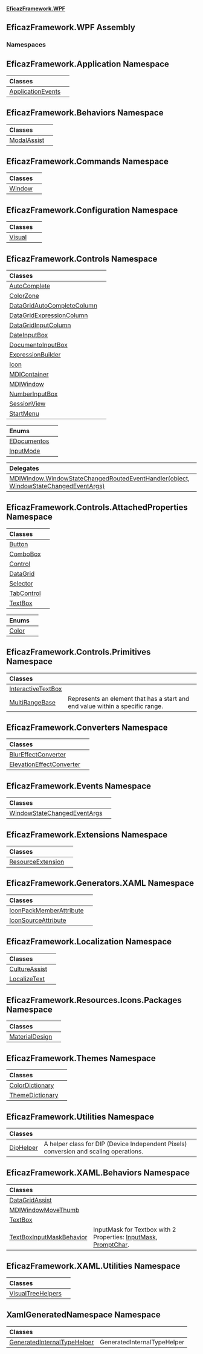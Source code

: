 #### [EficazFramework.WPF](EficazFrameworkWPF.md 'EficazFramework WPF')

## EficazFramework.WPF Assembly
### Namespaces

<a name='EficazFramework.Application'></a>

## EficazFramework.Application Namespace

| Classes | |
| :--- | :--- |
| [ApplicationEvents](EficazFramework.Application/ApplicationEvents.md 'EficazFramework.Application.ApplicationEvents') | |

<a name='EficazFramework.Behaviors'></a>

## EficazFramework.Behaviors Namespace

| Classes | |
| :--- | :--- |
| [ModalAssist](EficazFramework.Behaviors/ModalAssist.md 'EficazFramework.Behaviors.ModalAssist') | |

<a name='EficazFramework.Commands'></a>

## EficazFramework.Commands Namespace

| Classes | |
| :--- | :--- |
| [Window](EficazFramework.Commands/Window.md 'EficazFramework.Commands.Window') | |

<a name='EficazFramework.Configuration'></a>

## EficazFramework.Configuration Namespace

| Classes | |
| :--- | :--- |
| [Visual](EficazFramework.Configuration/Visual.md 'EficazFramework.Configuration.Visual') | |

<a name='EficazFramework.Controls'></a>

## EficazFramework.Controls Namespace

| Classes | |
| :--- | :--- |
| [AutoComplete](EficazFramework.Controls/AutoComplete.md 'EficazFramework.Controls.AutoComplete') | |
| [ColorZone](EficazFramework.Controls/ColorZone.md 'EficazFramework.Controls.ColorZone') | |
| [DataGridAutoCompleteColumn](EficazFramework.Controls/DataGridAutoCompleteColumn.md 'EficazFramework.Controls.DataGridAutoCompleteColumn') | |
| [DataGridExpressionColumn](EficazFramework.Controls/DataGridExpressionColumn.md 'EficazFramework.Controls.DataGridExpressionColumn') | |
| [DataGridInputColumn](EficazFramework.Controls/DataGridInputColumn.md 'EficazFramework.Controls.DataGridInputColumn') | |
| [DateInputBox](EficazFramework.Controls/DateInputBox.md 'EficazFramework.Controls.DateInputBox') | |
| [DocumentoInputBox](EficazFramework.Controls/DocumentoInputBox.md 'EficazFramework.Controls.DocumentoInputBox') | |
| [ExpressionBuilder](EficazFramework.Controls/ExpressionBuilder.md 'EficazFramework.Controls.ExpressionBuilder') | |
| [Icon](EficazFramework.Controls/Icon.md 'EficazFramework.Controls.Icon') | |
| [MDIContainer](EficazFramework.Controls/MDIContainer.md 'EficazFramework.Controls.MDIContainer') | |
| [MDIWindow](EficazFramework.Controls/MDIWindow.md 'EficazFramework.Controls.MDIWindow') | |
| [NumberInputBox](EficazFramework.Controls/NumberInputBox.md 'EficazFramework.Controls.NumberInputBox') | |
| [SessionView](EficazFramework.Controls/SessionView.md 'EficazFramework.Controls.SessionView') | |
| [StartMenu](EficazFramework.Controls/StartMenu.md 'EficazFramework.Controls.StartMenu') | |

| Enums | |
| :--- | :--- |
| [EDocumentos](EficazFramework.Controls/EDocumentos.md 'EficazFramework.Controls.EDocumentos') | |
| [InputMode](EficazFramework.Controls/InputMode.md 'EficazFramework.Controls.InputMode') | |

| Delegates | |
| :--- | :--- |
| [MDIWindow.WindowStateChangedRoutedEventHandler(object, WindowStateChangedEventArgs)](EficazFramework.Controls/MDIWindow/WindowStateChangedRoutedEventHandler(object,WindowStateChangedEventArgs).md 'EficazFramework.Controls.MDIWindow.WindowStateChangedRoutedEventHandler(object, EficazFramework.Events.WindowStateChangedEventArgs)') | |

<a name='EficazFramework.Controls.AttachedProperties'></a>

## EficazFramework.Controls.AttachedProperties Namespace

| Classes | |
| :--- | :--- |
| [Button](EficazFramework.Controls.AttachedProperties/Button.md 'EficazFramework.Controls.AttachedProperties.Button') | |
| [ComboBox](EficazFramework.Controls.AttachedProperties/ComboBox.md 'EficazFramework.Controls.AttachedProperties.ComboBox') | |
| [Control](EficazFramework.Controls.AttachedProperties/Control.md 'EficazFramework.Controls.AttachedProperties.Control') | |
| [DataGrid](EficazFramework.Controls.AttachedProperties/DataGrid.md 'EficazFramework.Controls.AttachedProperties.DataGrid') | |
| [Selector](EficazFramework.Controls.AttachedProperties/Selector.md 'EficazFramework.Controls.AttachedProperties.Selector') | |
| [TabControl](EficazFramework.Controls.AttachedProperties/TabControl.md 'EficazFramework.Controls.AttachedProperties.TabControl') | |
| [TextBox](EficazFramework.Controls.AttachedProperties/TextBox.md 'EficazFramework.Controls.AttachedProperties.TextBox') | |

| Enums | |
| :--- | :--- |
| [Color](EficazFramework.Controls.AttachedProperties/Color.md 'EficazFramework.Controls.AttachedProperties.Color') | |

<a name='EficazFramework.Controls.Primitives'></a>

## EficazFramework.Controls.Primitives Namespace

| Classes | |
| :--- | :--- |
| [InteractiveTextBox](EficazFramework.Controls.Primitives/InteractiveTextBox.md 'EficazFramework.Controls.Primitives.InteractiveTextBox') | |
| [MultiRangeBase](EficazFramework.Controls.Primitives/MultiRangeBase.md 'EficazFramework.Controls.Primitives.MultiRangeBase') | Represents an element that has a start and end value within a specific range. |

<a name='EficazFramework.Converters'></a>

## EficazFramework.Converters Namespace

| Classes | |
| :--- | :--- |
| [BlurEffectConverter](EficazFramework.Converters/BlurEffectConverter.md 'EficazFramework.Converters.BlurEffectConverter') | |
| [ElevationEffectConverter](EficazFramework.Converters/ElevationEffectConverter.md 'EficazFramework.Converters.ElevationEffectConverter') | |

<a name='EficazFramework.Events'></a>

## EficazFramework.Events Namespace

| Classes | |
| :--- | :--- |
| [WindowStateChangedEventArgs](EficazFramework.Events/WindowStateChangedEventArgs.md 'EficazFramework.Events.WindowStateChangedEventArgs') | |

<a name='EficazFramework.Extensions'></a>

## EficazFramework.Extensions Namespace

| Classes | |
| :--- | :--- |
| [ResourceExtension](EficazFramework.Extensions/ResourceExtension.md 'EficazFramework.Extensions.ResourceExtension') | |

<a name='EficazFramework.Generators.XAML'></a>

## EficazFramework.Generators.XAML Namespace

| Classes | |
| :--- | :--- |
| [IconPackMemberAttribute](EficazFramework.Generators.XAML/IconPackMemberAttribute.md 'EficazFramework.Generators.XAML.IconPackMemberAttribute') | |
| [IconSourceAttribute](EficazFramework.Generators.XAML/IconSourceAttribute.md 'EficazFramework.Generators.XAML.IconSourceAttribute') | |

<a name='EficazFramework.Localization'></a>

## EficazFramework.Localization Namespace

| Classes | |
| :--- | :--- |
| [CultureAssist](EficazFramework.Localization/CultureAssist.md 'EficazFramework.Localization.CultureAssist') | |
| [LocalizeText](EficazFramework.Localization/LocalizeText.md 'EficazFramework.Localization.LocalizeText') | |

<a name='EficazFramework.Resources.Icons.Packages'></a>

## EficazFramework.Resources.Icons.Packages Namespace

| Classes | |
| :--- | :--- |
| [MaterialDesign](EficazFramework.Resources.Icons.Packages/MaterialDesign.md 'EficazFramework.Resources.Icons.Packages.MaterialDesign') | |

<a name='EficazFramework.Themes'></a>

## EficazFramework.Themes Namespace

| Classes | |
| :--- | :--- |
| [ColorDictionary](EficazFramework.Themes/ColorDictionary.md 'EficazFramework.Themes.ColorDictionary') | |
| [ThemeDictionary](EficazFramework.Themes/ThemeDictionary.md 'EficazFramework.Themes.ThemeDictionary') | |

<a name='EficazFramework.Utilities'></a>

## EficazFramework.Utilities Namespace

| Classes | |
| :--- | :--- |
| [DipHelper](EficazFramework.Utilities/DipHelper.md 'EficazFramework.Utilities.DipHelper') | A helper class for DIP (Device Independent Pixels) conversion and scaling operations. |

<a name='EficazFramework.XAML.Behaviors'></a>

## EficazFramework.XAML.Behaviors Namespace

| Classes | |
| :--- | :--- |
| [DataGridAssist](EficazFramework.XAML.Behaviors/DataGridAssist.md 'EficazFramework.XAML.Behaviors.DataGridAssist') | |
| [MDIWindowMoveThumb](EficazFramework.XAML.Behaviors/MDIWindowMoveThumb.md 'EficazFramework.XAML.Behaviors.MDIWindowMoveThumb') | |
| [TextBox](EficazFramework.XAML.Behaviors/TextBox.md 'EficazFramework.XAML.Behaviors.TextBox') | |
| [TextBoxInputMaskBehavior](EficazFramework.XAML.Behaviors/TextBoxInputMaskBehavior.md 'EficazFramework.XAML.Behaviors.TextBoxInputMaskBehavior') | InputMask for Textbox with 2 Properties: [InputMask](EficazFramework.XAML.Behaviors/TextBoxInputMaskBehavior/InputMask.md 'EficazFramework.XAML.Behaviors.TextBoxInputMaskBehavior.InputMask'), [PromptChar](EficazFramework.XAML.Behaviors/TextBoxInputMaskBehavior/PromptChar.md 'EficazFramework.XAML.Behaviors.TextBoxInputMaskBehavior.PromptChar'). |

<a name='EficazFramework.XAML.Utilities'></a>

## EficazFramework.XAML.Utilities Namespace

| Classes | |
| :--- | :--- |
| [VisualTreeHelpers](EficazFramework.XAML.Utilities/VisualTreeHelpers.md 'EficazFramework.XAML.Utilities.VisualTreeHelpers') | |

<a name='XamlGeneratedNamespace'></a>

## XamlGeneratedNamespace Namespace

| Classes | |
| :--- | :--- |
| [GeneratedInternalTypeHelper](XamlGeneratedNamespace/GeneratedInternalTypeHelper.md 'XamlGeneratedNamespace.GeneratedInternalTypeHelper') | GeneratedInternalTypeHelper |
